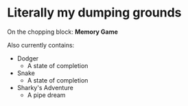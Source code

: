 # Literally my dumping grounds

On the chopping block: **Memory Game**

Also currently contains:
- Dodger
  - A state of completion
- Snake
  - A state of completion
- Sharky's Adventure
  - A pipe dream
